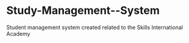 # Study-Management--System
Student management system created related to the Skills International Academy
